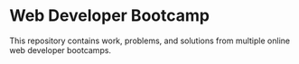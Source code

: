 # Web Developer Bootcamp
This repository contains work, problems, and solutions from multiple online web developer bootcamps. 
